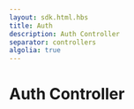 ```yaml
---
layout: sdk.html.hbs
title: Auth
description: Auth Controller
separator: controllers
algolia: true
---
```


# Auth Controller
